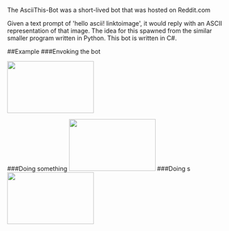 The AsciiThis-Bot was a short-lived bot that was hosted on Reddit.com

Given a text prompt of 'hello ascii! linktoimage', it would reply with an ASCII representation of that image.
The idea for this spawned from the similar smaller program written in Python. This bot is written in C#.

##Example
###Envoking the bot
     
<img src="http://i.imgur.com/lAKqxex.png" width="200" height="120">
            
###Doing something
<img src="http://i.imgur.com/NHQcHwV.gif" width="200" height="120"/>
###Doing s
<img src="http://i.imgur.com/jJk2TTR.png" width="200" height="120"/>

